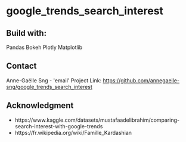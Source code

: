 # google_trends_search_interest


## Build with: 
Pandas 
Bokeh
Plotly 
Matplotlib


## Contact
Anne-Gaëlle Sng - 'email'
Project Link: https://github.com/annegaelle-sng/google_trends_search_interest
## Acknowledgment 
<ul>
    <li> https://www.kaggle.com/datasets/mustafaadelibrahim/comparing-search-interest-with-google-trends
    <li> https://fr.wikipedia.org/wiki/Famille_Kardashian
</ul>